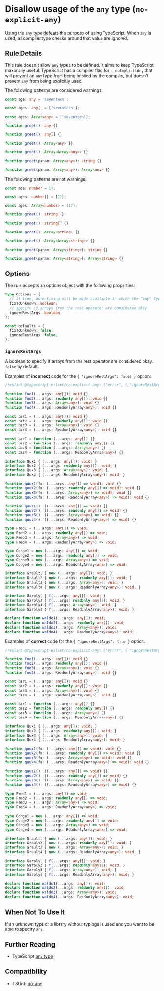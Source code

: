 # Disallow usage of the `any` type (`no-explicit-any`)

Using the `any` type defeats the purpose of using TypeScript.
When `any` is used, all compiler type checks around that value are ignored.

## Rule Details

This rule doesn't allow `any` types to be defined.
It aims to keep TypeScript maximally useful.
TypeScript has a compiler flag for `--noImplicitAny` that will prevent
an `any` type from being implied by the compiler, but doesn't prevent
`any` from being explicitly used.

The following patterns are considered warnings:

```ts
const age: any = 'seventeen';
```

```ts
const ages: any[] = ['seventeen'];
```

```ts
const ages: Array<any> = ['seventeen'];
```

```ts
function greet(): any {}
```

```ts
function greet(): any[] {}
```

```ts
function greet(): Array<any> {}
```

```ts
function greet(): Array<Array<any>> {}
```

```ts
function greet(param: Array<any>): string {}
```

```ts
function greet(param: Array<any>): Array<any> {}
```

The following patterns are not warnings:

```ts
const age: number = 17;
```

```ts
const ages: number[] = [17];
```

```ts
const ages: Array<number> = [17];
```

```ts
function greet(): string {}
```

```ts
function greet(): string[] {}
```

```ts
function greet(): Array<string> {}
```

```ts
function greet(): Array<Array<string>> {}
```

```ts
function greet(param: Array<string>): string {}
```

```ts
function greet(param: Array<string>): Array<string> {}
```

## Options

The rule accepts an options object with the following properties:

```ts
type Options = {
  // if true, auto-fixing will be made available in which the "any" type is converted to an "unknown" type
  fixToUnknown: boolean;
  // specify if arrays from the rest operator are considered okay
  ignoreRestArgs: boolean;
};

const defaults = {
  fixToUnknown: false,
  ignoreRestArgs: false,
};
```

### `ignoreRestArgs`

A boolean to specify if arrays from the rest operator are considered okay. `false` by default.

Examples of **incorrect** code for the `{ "ignoreRestArgs": false }` option:

```ts
/*eslint @typescript-eslint/no-explicit-any: ["error", { "ignoreRestArgs": false }]*/

function foo1(...args: any[]): void {}
function foo2(...args: readonly any[]): void {}
function foo3(...args: Array<any>): void {}
function foo4(...args: ReadonlyArray<any>): void {}

const bar1 = (...args: any[]): void {}
const bar2 = (...args: readonly any[]): void {}
const bar3 = (...args: Array<any>): void {}
const bar4 = (...args: ReadonlyArray<any>): void {}

const baz1 = function (...args: any[]) {}
const baz2 = function (...args: readonly any[]) {}
const baz3 = function (...args: Array<any>) {}
const baz4 = function (...args: ReadonlyArray<any>) {}

interface Qux1 { (...args: any[]): void; }
interface Qux2 { (...args: readonly any[]): void; }
interface Qux3 { (...args: Array<any>): void; }
interface Qux4 { (...args: ReadonlyArray<any>): void; }

function quux1(fn: (...args: any[]) => void): void {}
function quux2(fn: (...args: readonly any[]) => void): void {}
function quux3(fn: (...args: Array<any>) => void): void {}
function quux4(fn: (...args: ReadonlyArray<any>) => void): void {}

function quuz1(): ((...args: any[]) => void) {}
function quuz2(): ((...args: readonly any[]) => void) {}
function quuz3(): ((...args: Array<any>) => void) {}
function quuz4(): ((...args: ReadonlyArray<any>) => void) {}

type Fred1 = (...args: any[]) => void;
type Fred2 = (...args: readonly any[]) => void;
type Fred3 = (...args: Array<any>) => void;
type Fred4 = (...args: ReadonlyArray<any>) => void;

type Corge1 = new (...args: any[]) => void;
type Corge2 = new (...args: readonly any[]) => void;
type Corge3 = new (...args: Array<any>) => void;
type Corge4 = new (...args: ReadonlyArray<any>) => void;

interface Grault1 { new (...args: any[]): void; }
interface Grault2 { new (...args: readonly any[]): void; }
interface Grault3 { new (...args: Array<any>): void; }
interface Grault4 { new (...args: ReadonlyArray<any>): void; }

interface Garply1 { f(...args: any[]): void; }
interface Garply2 { f(...args: readonly any[]): void; }
interface Garply3 { f(...args: Array<any>): void; }
interface Garply4 { f(...args: ReadonlyArray<any>): void; }

declare function waldo1(...args: any[]): void;
declare function waldo2(...args: readonly any[]): void;
declare function waldo3(...args: Array<any>): void;
declare function waldo4(...args: ReadonlyArray<any>): void;
```

Examples of **correct** code for the `{ "ignoreRestArgs": true }` option:

```ts
/*eslint @typescript-eslint/no-explicit-any: ["error", { "ignoreRestArgs": true }]*/

function foo1(...args: any[]): void {}
function foo2(...args: readonly any[]): void {}
function foo3(...args: Array<any>): void {}
function foo4(...args: ReadonlyArray<any>): void {}

const bar1 = (...args: any[]): void {}
const bar2 = (...args: readonly any[]): void {}
const bar3 = (...args: Array<any>): void {}
const bar4 = (...args: ReadonlyArray<any>): void {}

const baz1 = function (...args: any[]) {}
const baz2 = function (...args: readonly any[]) {}
const baz3 = function (...args: Array<any>) {}
const baz4 = function (...args: ReadonlyArray<any>) {}

interface Qux1 { (...args: any[]): void; }
interface Qux2 { (...args: readonly any[]): void; }
interface Qux3 { (...args: Array<any>): void; }
interface Qux4 { (...args: ReadonlyArray<any>): void; }

function quux1(fn: (...args: any[]) => void): void {}
function quux2(fn: (...args: readonly any[]) => void): void {}
function quux3(fn: (...args: Array<any>) => void): void {}
function quux4(fn: (...args: ReadonlyArray<any>) => void): void {}

function quuz1(): ((...args: any[]) => void) {}
function quuz2(): ((...args: readonly any[]) => void) {}
function quuz3(): ((...args: Array<any>) => void) {}
function quuz4(): ((...args: ReadonlyArray<any>) => void) {}

type Fred1 = (...args: any[]) => void;
type Fred2 = (...args: readonly any[]) => void;
type Fred3 = (...args: Array<any>) => void;
type Fred4 = (...args: ReadonlyArray<any>) => void;

type Corge1 = new (...args: any[]) => void;
type Corge2 = new (...args: readonly any[]) => void;
type Corge3 = new (...args: Array<any>) => void;
type Corge4 = new (...args: ReadonlyArray<any>) => void;

interface Grault1 { new (...args: any[]): void; }
interface Grault2 { new (...args: readonly any[]): void; }
interface Grault3 { new (...args: Array<any>): void; }
interface Grault4 { new (...args: ReadonlyArray<any>): void; }

interface Garply1 { f(...args: any[]): void; }
interface Garply2 { f(...args: readonly any[]): void; }
interface Garply3 { f(...args: Array<any>): void; }
interface Garply4 { f(...args: ReadonlyArray<any>): void; }

declare function waldo1(...args: any[]): void;
declare function waldo2(...args: readonly any[]): void;
declare function waldo3(...args: Array<any>): void;
declare function waldo4(...args: ReadonlyArray<any>): void;
```

## When Not To Use It

If an unknown type or a library without typings is used
and you want to be able to specify `any`.

## Further Reading

- TypeScript [any type](https://www.typescriptlang.org/docs/handbook/basic-types.html#any)

## Compatibility

- TSLint: [no-any](https://palantir.github.io/tslint/rules/no-any/)
